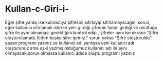 # Kullan-c-Giri-i-
Eğer şifre yanlış ise kullanıcıya şifresini sıfırlayıp sıfırlamayacağını sorun, eğer kullanıcı sıfırlamak isterse yeni girdiği şifrenin hatalı girdiği ve unuttuğu şifre ile aynı olmaması gerektiğini kontrol edip , şifreler aynı ise ekrana "Şifre oluşturulamadı, lütfen başka şifre giriniz." sorun yoksa "Şifre oluşturuldu" yazan programı yazınız.ve kullanıcı adı yanlışsa yeni kullanıcı adı oluşturunuz ama eski yazmış olduğumuz kullanıcı adı ile aynı olmayacak,sorun olmassa kullanıcı adıda oluştu programı yazınız
